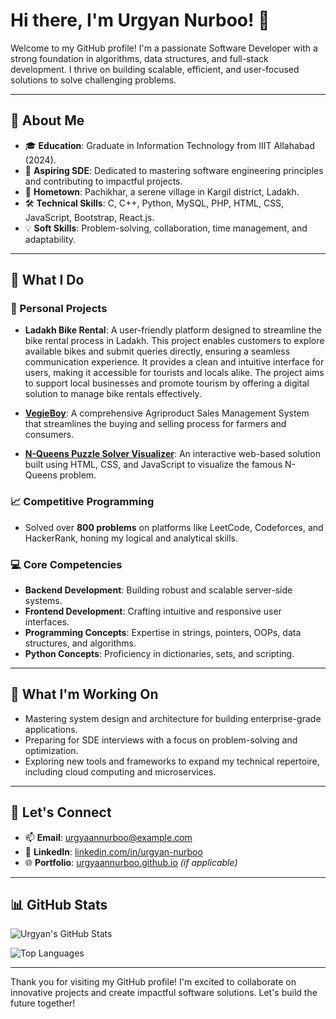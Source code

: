 # Hi there, I'm Urgyan Nurboo! 👋

Welcome to my GitHub profile! I'm a passionate Software Developer with a strong foundation in algorithms, data structures, and full-stack development. I thrive on building scalable, efficient, and user-focused solutions to solve challenging problems.

---

## 🚀 About Me
- 🎓 **Education**: Graduate in Information Technology from IIIT Allahabad (2024).
- 💼 **Aspiring SDE**: Dedicated to mastering software engineering principles and contributing to impactful projects.
- 🏡 **Hometown**: Pachikhar, a serene village in Kargil district, Ladakh.
- 🛠️ **Technical Skills**: C, C++, Python, MySQL, PHP, HTML, CSS, JavaScript, Bootstrap, React.js.
- 💡 **Soft Skills**: Problem-solving, collaboration, time management, and adaptability.

---

## 🌟 What I Do
### 🔧 Personal Projects
- **Ladakh Bike Rental**: 
  A user-friendly platform designed to streamline the bike rental process in Ladakh. This project enables customers to explore available bikes and submit queries directly, ensuring a seamless communication experience. It provides a clean and intuitive interface for users, making it accessible for tourists and locals alike. The project aims to support local businesses and promote tourism by offering a digital solution to manage bike rentals effectively.

- **[VegieBoy](https://github.com/your-repo-link)**: A comprehensive Agriproduct Sales Management System that streamlines the buying and selling process for farmers and consumers.
- **[N-Queens Puzzle Solver Visualizer](https://github.com/your-repo-link)**: An interactive web-based solution built using HTML, CSS, and JavaScript to visualize the famous N-Queens problem.

### 📈 Competitive Programming
- Solved over **800 problems** on platforms like LeetCode, Codeforces, and HackerRank, honing my logical and analytical skills.

### 💻 Core Competencies
- **Backend Development**: Building robust and scalable server-side systems.
- **Frontend Development**: Crafting intuitive and responsive user interfaces.
- **Programming Concepts**: Expertise in strings, pointers, OOPs, data structures, and algorithms.
- **Python Concepts**: Proficiency in dictionaries, sets, and scripting.

---

## 🔭 What I'm Working On
- Mastering system design and architecture for building enterprise-grade applications.
- Preparing for SDE interviews with a focus on problem-solving and optimization.
- Exploring new tools and frameworks to expand my technical repertoire, including cloud computing and microservices.

---

## 💬 Let's Connect
- 📫 **Email**: urgyaannurboo@example.com
- 💼 **LinkedIn**: [linkedin.com/in/urgyan-nurboo]((https://www.linkedin.com/in/urgyan-n-666a0213b/))
- 🌐 **Portfolio**: [urgyaannurboo.github.io](https://urgyaannurboo.github.io) *(if applicable)*

---

## 📊 GitHub Stats
![Urgyan's GitHub Stats](https://github-readme-stats.vercel.app/api?username=your-github-username&show_icons=true&theme=radical)

![Top Languages](https://github-readme-stats.vercel.app/api/top-langs/?username=your-github-username&layout=compact&theme=radical)

---

Thank you for visiting my GitHub profile! I'm excited to collaborate on innovative projects and create impactful software solutions. Let's build the future together!

